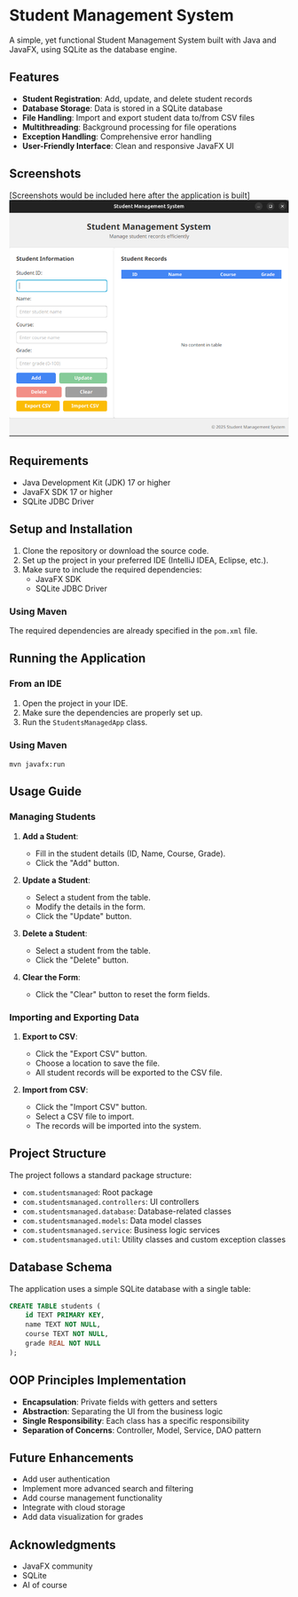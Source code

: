 # Student Management System

A simple, yet functional Student Management System built with Java and JavaFX, using SQLite as the database engine.

## Features

- **Student Registration**: Add, update, and delete student records
- **Database Storage**: Data is stored in a SQLite database
- **File Handling**: Import and export student data to/from CSV files
- **Multithreading**: Background processing for file operations
- **Exception Handling**: Comprehensive error handling
- **User-Friendly Interface**: Clean and responsive JavaFX UI

## Screenshots

[Screenshots would be included here after the application is built]
![img.png](img.png)

## Requirements

- Java Development Kit (JDK) 17 or higher
- JavaFX SDK 17 or higher
- SQLite JDBC Driver

## Setup and Installation

1. Clone the repository or download the source code.
2. Set up the project in your preferred IDE (IntelliJ IDEA, Eclipse, etc.).
3. Make sure to include the required dependencies:
    - JavaFX SDK
    - SQLite JDBC Driver

### Using Maven

The required dependencies are already specified in the `pom.xml` file.

## Running the Application

### From an IDE

1. Open the project in your IDE.
2. Make sure the dependencies are properly set up.
3. Run the `StudentsManagedApp` class.

### Using Maven

```
mvn javafx:run
```

## Usage Guide

### Managing Students

1. **Add a Student**:
    - Fill in the student details (ID, Name, Course, Grade).
    - Click the "Add" button.

2. **Update a Student**:
    - Select a student from the table.
    - Modify the details in the form.
    - Click the "Update" button.

3. **Delete a Student**:
    - Select a student from the table.
    - Click the "Delete" button.

4. **Clear the Form**:
    - Click the "Clear" button to reset the form fields.

### Importing and Exporting Data

1. **Export to CSV**:
    - Click the "Export CSV" button.
    - Choose a location to save the file.
    - All student records will be exported to the CSV file.

2. **Import from CSV**:
    - Click the "Import CSV" button.
    - Select a CSV file to import.
    - The records will be imported into the system.

## Project Structure

The project follows a standard package structure:

- `com.studentsmanaged`: Root package
- `com.studentsmanaged.controllers`: UI controllers
- `com.studentsmanaged.database`: Database-related classes
- `com.studentsmanaged.models`: Data model classes
- `com.studentsmanaged.service`: Business logic services
- `com.studentsmanaged.util`: Utility classes and custom exception classes

## Database Schema

The application uses a simple SQLite database with a single table:

```sql
CREATE TABLE students (
    id TEXT PRIMARY KEY,
    name TEXT NOT NULL,
    course TEXT NOT NULL,
    grade REAL NOT NULL
);
```

## OOP Principles Implementation

- **Encapsulation**: Private fields with getters and setters
- **Abstraction**: Separating the UI from the business logic
- **Single Responsibility**: Each class has a specific responsibility
- **Separation of Concerns**: Controller, Model, Service, DAO pattern

## Future Enhancements

- Add user authentication
- Implement more advanced search and filtering
- Add course management functionality
- Integrate with cloud storage
- Add data visualization for grades

## Acknowledgments

- JavaFX community
- SQLite
- AI of course